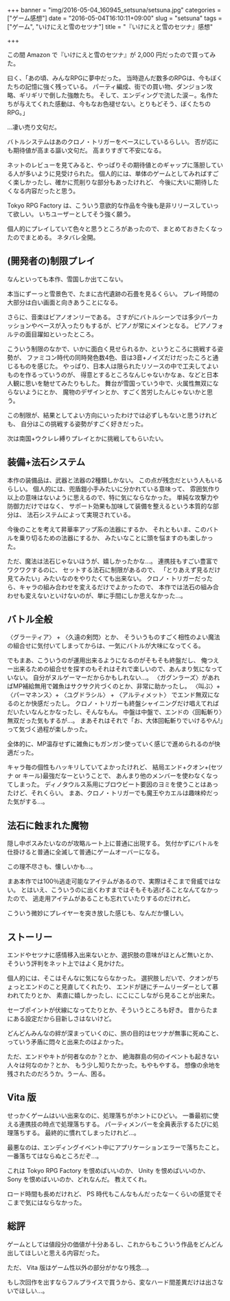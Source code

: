 +++
banner = "img/2016-05-04_160945_setsuna/setsuna.jpg"
categories = ["ゲーム感想"]
date = "2016-05-04T16:10:11+09:00"
slug = "setsuna"
tags = ["ゲーム", "いけにえと雪のセツナ"]
title = "『いけにえと雪のセツナ』感想"

+++

この間 Amazon で『いけにえと雪のセツナ』が 2,000 円だったので買ってみた。

曰く、「あの頃、みんなRPGに夢中だった。
当時遊んだ数多のRPGは、今もぼくたちの記憶に強く残っている。
パーティ編成、街での買い物、ダンジョン攻略、ギリギリで倒した強敵たち。
そして、エンディングで流した涙－。名作たちが与えてくれた感動は、今もなお色褪せない。とりもどそう、ぼくたちのRPG。」

…凄い売り文句だ。

バトルシステムはあのクロノ・トリガーをベースにしているらしい。
否が応にも期待値が高まる謳い文句だ。
高まりすぎて不安になる。

ネットのレビューを見てみると、やっぱりその期待値とのギャップに落胆している人が多いように見受けられた。
個人的には、単体のゲームとしてみればすごく楽しかったし、確かに荒削りな部分もあったけれど、
今後に大いに期待したくなる内容だったと思う。

Tokyo RPG Factory は、こういう意欲的な作品を今後も是非リリースしていって欲しい。
いちユーザーとしてそう強く願う。

個人的にプレイしていて色々と思うところがあったので、まとめておきたくなったのでまとめる。
ネタバレ全開。

## (開発者の)制限プレイ ##

なんといっても本作、雪国しか出てこない。

本当にずーっと雪景色で、たまに古代遺跡の石畳を見るくらい。
プレイ時間の大部分は白い画面と向きあうことになる。

さらに、音楽はピアノオンリーである。
さすがにバトルシーンでは多少パーカッションやベースが入ったりもするが、ピアノが常にメインとなる。
ピアノフォルテの面目躍如といったところ。

こういう制限のなかで、いかに面白く見せられるか、というところに挑戦する姿勢が、
ファミコン時代の同時発色数4色、音は3音+ノイズだけだったころと通じるものを感じた。
やっぱり、日本人は限られたリソースの中で工夫してよいものを作るっていうのが、
得意とするところなんじゃないかなぁ、などと日本人観に思いを馳せてみたりもした。
舞台が雪国っていう中で、火属性無双にならないようにとか、
魔物のデザインとか、すごく苦労したんじゃないかと思う。

この制限が、結果としてよい方向にいったわけでは必ずしもないと思うけれども、
自分はこの挑戦する姿勢がすごく好きだった。

次は南国+ウクレレ縛りプレイとかに挑戦してもらいたい。

## 装備+法石システム ##

本作の装備品は、武器と法器の2種類しかない。
この点が残念だという人もいるらしい。
個人的には、兜盾鎧小手みたいに分かれている意味って、
雰囲気作り以上の意味はないように思えるので、特に気にならなかった。
単純な攻撃力や防御力だけではなく、
サポート効果も加味して装備を整えるという本質的な部分は、
法石システムによって実現されている。

今後のことを考えて昇華率アップ系の法器にするか、
それともいま、このバトルを乗り切るための法器にするか、
みたいなことに頭を悩ますのも楽しかった。

ただ、魔法は法石じゃないほうが、嬉しかったかな…。
連携技もすごい豊富でワクワクするのに、
セットする法石に制限があるので、
「とりあえず見るだけ見てみたい」みたいなのをやりたくても出来ない。
クロノ・トリガーだったら、キャラの組み合わせを変えるだけでよかったので、
本作では法石の組み合わせも変えないといけないのが、単に手間にしか思えなかった…。

## バトル全般 ##

〈グラーティア〉 + 〈久遠の剣閃〉とか、
そういうものすごく相性のよい魔法の組合せに気付いてしまってからは、一気にバトルが大味になってくる。

でもまあ、こういうのが運用出来るようになるのがそもそも終盤だし、
俺つえー出来るための組合せを探すのもそれはそれで楽しいので、あんまり気になっていない。
自分がヌルゲーマーだからかもしれない…。
〈ガグンラーズ〉があればMP補給無用で雑魚はサクサク片づくのとか、非常に助かったし。
〈叫ぶ〉+〈パーマネンス〉+ 〈ユグドラシル〉 + 〈アルティメット〉 でエンド無双になるのとか快感だったし。
クロノ・トリガーも終盤シャイニングだけ唱えてればだいたいなんとかなったし、そんなもん。
中盤は中盤で、エンドの〈回転斬り〉無双だった気もするが…。
まあそれはそれで「お、大体回転斬りでいけるやん!」って気づく過程が楽しかった。

全体的に、MP温存せずに雑魚にもガンガン使っていく感じで進められるのが快適だった。

キャラ毎の個性もハッキリしていてよかったけれど、
結局エンド+クオン+(セツナ or キール)最強だなーということで、
あんまり他のメンバーを使わなくなってしまった。
ディノタウルス系用にブロウビート要因のヨミを使うことはあったけど、それくらい。
まあ、クロノ・トリガーでも魔王やカエルは趣味枠だった気がする…。


## 法石に蝕まれた魔物 ##

隠し中ボスみたいなのが攻略ルート上に普通に出現する。
気付かずにバトルを仕掛けると普通に全滅して普通にゲームオーバーになる。

この理不尽さも、懐しいかも…。

まあ本作では100％逃走可能なアイテムがあるので、実際はそこまで脅威ではない。
とはいえ、こういうのに出くわすまではそもそも逃げることなんてなかったので、
逃走用アイテムがあることも忘れていたりするのだけれど。

こういう微妙にプレイヤーを突き放した感じも、なんだか懐しい。

## ストーリー ##

エンドやセツナに感情移入出来ないとか、選択肢の意味がほとんど無いとか、
そういう評判をネット上ではよく見かけた。

個人的には、そこはそんなに気にならなかった。
選択肢しだいで、クオンがちょっとエンドのこと見直してくれたり、
エンドが謎にチームリーダーとして慕われてたりとか、
素直に嬉しかったし、にこにこしながら見ることが出来た。

セーブポイントが伏線になってたりとか、そういうところも好き。
昔からたまにある設定だから目新しさはないけど。

どんどんみんなの絆が深まっていくのに、旅の目的はセツナが無事に死ぬこと、
っていう矛盾に悶々と出来たのはよかった。

ただ、エンドやキトが何者なのか？とか、
絶海群島の何のイベントも起きない人々は何なのか？とか、
もう少し知りたかった。もやもやする。
想像の余地を残されたのだろうか。うーん、困る。

## Vita 版 ##

せっかくゲームはいい出来なのに、処理落ちがホントにひどい。
一番最初に使える連携技の時点で処理落ちする。
パーティメンバーを全員表示するたびに処理落ちする。
最終的に慣れてしまったけれど…。

最悪なのは、エンディングイベント中にアプリケーションエラーで落ちたこと。
一番落ちてはならぬところだぞ…。

これは Tokyo RPG Factory を恨めばいいのか、
Unity を恨めばいいのか、 Sony を恨めばいいのか、どれなんだ。
教えてくれ。

ロード時間も長めだけれど、 PS 時代もこんなもんだったなーくらいの感覚でそこまで気にはならなかった。

## 総評 ##

ゲームとしては値段分の価値が十分あるし、これからもこういう作品をどんどん出してほしいと思える内容だった。

ただ、 Vita 版はゲーム性以外の部分がかなり残念…。

もし次回作を出すならフルプライスで買うから、変なハード間差異だけは出さないでほしい…。
